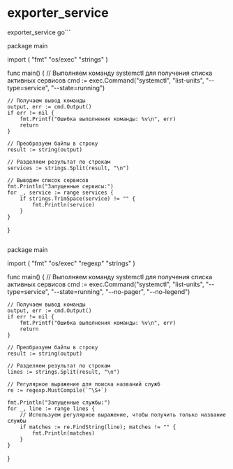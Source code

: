 # exporter_service
exporter_service
go```

package main

import (
	"fmt"
	"os/exec"
	"strings"
)

func main() {
	// Выполняем команду systemctl для получения списка активных сервисов
	cmd := exec.Command("systemctl", "list-units", "--type=service", "--state=running")

	// Получаем вывод команды
	output, err := cmd.Output()
	if err != nil {
		fmt.Printf("Ошибка выполнения команды: %v\n", err)
		return
	}

	// Преобразуем байты в строку
	result := string(output)

	// Разделяем результат по строкам
	services := strings.Split(result, "\n")

	// Выводим список сервисов
	fmt.Println("Запущенные сервисы:")
	for _, service := range services {
		if strings.TrimSpace(service) != "" {
			fmt.Println(service)
		}
	}
}

```
```

package main

import (
	"fmt"
	"os/exec"
	"regexp"
	"strings"
)

func main() {
	// Выполняем команду systemctl для получения списка активных сервисов
	cmd := exec.Command("systemctl", "list-units", "--type=service", "--state=running", "--no-pager", "--no-legend")

	// Получаем вывод команды
	output, err := cmd.Output()
	if err != nil {
		fmt.Printf("Ошибка выполнения команды: %v\n", err)
		return
	}

	// Преобразуем байты в строку
	result := string(output)

	// Разделяем результат по строкам
	lines := strings.Split(result, "\n")

	// Регулярное выражение для поиска названий служб
	re := regexp.MustCompile(`^\S+`)

	fmt.Println("Запущенные службы:")
	for _, line := range lines {
		// Используем регулярное выражение, чтобы получить только название службы
		if matches := re.FindString(line); matches != "" {
			fmt.Println(matches)
		}
	}
}
```
